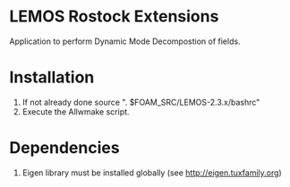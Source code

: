 LEMOS Rostock Extensions
====================
Application to perform Dynamic Mode Decompostion of fields.

Installation
============

1. If not already done source  ". $FOAM_SRC/LEMOS-2.3.x/bashrc"
2. Execute the Allwmake script.

Dependencies
============

1. Eigen library must be installed globally (see http://eigen.tuxfamily.org)
